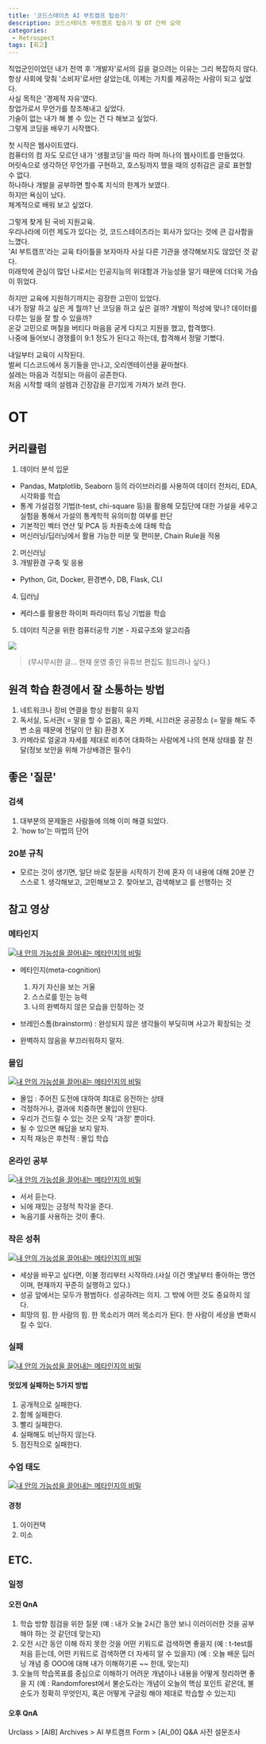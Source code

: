 ```yaml
---
title: '코드스테이츠 AI 부트캠프 탑승기'
description: 코드스테이츠 부트캠프 탑승기 및 OT 간략 요약
categories:
 - Retrospect
tags: [회고]
---
```


직업군인이었던 내가 전역 후 '개발자'로서의 길을 걸으려는 이유는 그리 복잡하지 않다.<br>
항상 사회에 맞춰 '소비자'로서만 살았는데, 이제는 가치를 제공하는 사람이 되고 싶었다.<br>
사실 목적은 '경제적 자유'였다.<br>
창업가로서 무언가를 창조해내고 싶었다.<br>
기술이 없는 내가 해 볼 수 있는 건 다 해보고 싶었다.<br>
그렇게 코딩을 배우기 시작했다.

첫 시작은 웹사이트였다.<br>
컴퓨터의 컴 자도 모르던 내가 '생활코딩'을 따라 하며 하나의 웹사이트를 만들었다.<br>
머릿속으로 생각하던 무언가를 구현하고, 호스팅까지 했을 때의 성취감은 글로 표현할 수 없다.<br>
하나하나 개발을 공부하면 할수록 지식의 한계가 보였다.<br>
하지만 욕심이 났다.<br>
체계적으로 배워 보고 싶었다.

그렇게 찾게 된 국비 지원교육.<br>
우리나라에 이런 제도가 있다는 것, 코드스테이츠라는 회사가 있다는 것에 큰 감사함을 느꼈다.<br>
'AI 부트캠프'라는 교육 타이틀을 보자마자 사실 다른 기관을 생각해보지도 않았던 것 같다.<br>
미래학에 관심이 많던 나로서는 인공지능의 위대함과 가능성을 알기 때문에 더더욱 가슴이 뛰었다.

하지만 교육에 지원하기까지는 굉장한 고민이 있었다.<br>
내가 정말 하고 싶은 게 뭘까? 난 코딩을 하고 싶은 걸까? 개발이 적성에 맞나? 데이터를 다루는 일을 잘 할 수 있을까?<br>
온갖 고민으로 며칠을 버티다 마음을 굳게 다지고 지원을 했고, 합격했다.<br>
나중에 들어보니 경쟁률이 9:1 정도가 된다고 하는데, 합격해서 정말 기뻤다.

내일부터 교육이 시작된다.<br>
벌써 디스코드에서 동기들을 만나고, 오리엔테이션을 끝마쳤다.<br>
설레는 마음과 걱정되는 마음이 공존한다.<br>
처음 시작할 때의 설렘과 긴장감을 끈기있게 가져가 보려 한다. 

# OT

## 커리큘럼

1. 데이터 분석 입문
- Pandas, Matplotlib, Seaborn 등의 라이브러리를 사용하여 데이터 전처리, EDA, 시각화를 학습
- 통계 가설검정 기법(t-test, chi-square 등)을 활용해 모집단에 대한 가설을 세우고 실험을 통해서 가설의 통계학적 유의미함 여부를 판단
- 기본적인 벡터 연산 및 PCA 등 차원축소에 대해 학습
- 머신러닝/딥러닝에서 활용 가능한 미분 및 편미분, Chain Rule을 적용
2. 머신러닝
3. 개발환경 구축 및 응용
- Python, Git, Docker, 환경변수, DB, Flask, CLI
4. 딥러닝
 - 케라스를 활용한 하이퍼 파라미터 튜닝 기법을 학습
5. 데이터 직군을 위한 컴퓨터공학 기본 - 자료구조와 알고리즘

![](https://images.velog.io/images/6mini/post/88bdead0-3201-4c3d-bcf1-cd8f973d2aac/%EC%8A%A4%ED%81%AC%EB%A6%B0%EC%83%B7%202021-07-06%2011.54.54.png)

> (무시무시한 글... 현재 운영 중인 유튜브 편집도 힘드려나 싶다.)

## 원격 학습 환경에서 잘 소통하는 방법

1. 네트워크나 장비 연결을 항상 원활히 유지
2. 독서실, 도서관( = 말을 할 수 없음), 혹은 카페, 시끄러운 공공장소 (= 말을 해도 주변 소음 때문에 전달이 안 됨) 환경 X
3. 카메라로 얼굴과 자세를 제대로 비추어 대화하는 사람에게 나의 현재 상태를 잘 전달(정보 보안을 위해 가상배경은 필수!)

## 좋은 '질문'

### 검색
1. 대부분의 문제들은 사람들에 의해 이미 해결 되었다.
2. 'how to'는 마법의 단어

### 20분 규칙
- 모르는 것이 생기면, 일단 바로 질문을 시작하기 전에 혼자 이 내용에 대해 20분 간 스스로 1. 생각해보고, 고민해보고 2. 찾아보고, 검색해보고 를 선행하는 것 

## 참고 영상

### 메타인지

[![내 안의 가능성을 끌어내는 메타인지의 비밀](https://img.youtube.com/vi/9vjJC7TwA3Y/0.jpg)](https://youtu.be/9vjJC7TwA3Y?t=0s) 

- 메타인지(meta-cognition)
	1. 자기 자신을 보는 거울
	2. 스스로를 믿는 능력
	3. 나의 완벽하지 않은 모습을 인정하는 것
    
 - 브레인스톰(brainstorm) : 완성되지 않은 생각들이 부딪히며 사고가 확장되는 것
 - 완벽하지 않음을 부끄러워하지 말자.
 
### 몰입
[![내 안의 가능성을 끌어내는 메타인지의 비밀](https://img.youtube.com/vi/ukjYwSiYT1I/0.jpg)](https://youtu.be/ukjYwSiYT1I?t=0s) 
- 몰입 : 주어진 도전에 대하여 최대로 응전하는 상태
- 걱정하거나, 결과에 치중하면 몰입이 안된다.
- 우리가 건드릴 수 있는 것은 오직 '과정' 뿐이다.
- 될 수 있으면 해답을 보지 말자.
- 지적 재능은 후천적 : 몰입 학습

### 온라인 공부
[![내 안의 가능성을 끌어내는 메타인지의 비밀](https://img.youtube.com/vi/oWriGCIgOmk/0.jpg)](https://youtu.be/oWriGCIgOmk?t=0s) 
- 서서 듣는다.
- 뇌에 재밌는 긍정적 착각을 준다.
- 녹음기를 사용하는 것이 좋다.

### 작은 성취
[![내 안의 가능성을 끌어내는 메타인지의 비밀](https://img.youtube.com/vi/whFZCmN__mM/0.jpg)](https://youtu.be/whFZCmN__mM?t=0s) 

- 세상을 바꾸고 싶다면, 이불 정리부터 시작하라.(사실 이건 옛날부터 좋아하는 명언이며, 현재까지 꾸준히 실행하고 있다.)
- 성공 앞에서는 모두가 평범하다. 성공하려는 의지. 그 밖에 어떤 것도 중요하지 않다.
- 희망의 힘. 한 사람의 힘. 한 목소리가 여러 목소리가 된다. 한 사람이 세상을 변화시킬 수 있다.

### 실패
[![내 안의 가능성을 끌어내는 메타인지의 비밀](https://img.youtube.com/vi/ivJFx8INiWI/0.jpg)](https://youtu.be/ivJFx8INiWI?t=0s) 

#### 멋있게 실패하는 5가지 방법
1. 공개적으로 실패한다.
2. 함께 실패한다.
3. 빨리 실패한다.
4. 실패해도 비난하지 않는다.
5. 점진적으로 실패한다.

### 수업 태도
[![내 안의 가능성을 끌어내는 메타인지의 비밀](https://img.youtube.com/vi/3i29jRcJP5I/0.jpg)](https://youtu.be/3i29jRcJP5I?t=0s) 

#### 경청
1. 아이컨택
2. 미소

## ETC.

###	일정

#### 오전 QnA
1. 학습 방향 점검을 위한 질문  (예 : 내가 오늘 2시간 동안 보니 이러이러한 것을 공부해야 하는 것 같던데 맞는지)
2. 오전 시간 동안 이해 하지 못한 것을 어떤 키워드로 검색하면 좋을지  (예 : t-test를 처음 듣는데, 어떤 키워드로 검색하면 더 자세히 알 수 있을지) (예 : 오늘 배운 딥러닝 개념 중 OOO에 대해 내가 이해하기론 ~~ 한데, 맞는지)
3. 오늘의 학습목표를 중심으로 이해하기 어려운 개념이나 내용을 어떻게 정리하면 좋을 지  (예 : Randomforest에서 불순도라는 개념이 오늘의 핵심 포인트 같은데, 불순도가 정확히 무엇인지, 혹은 어떻게 구글링 해야 제대로 학습할 수 있는지)

#### 오후 QnA
Urclass > [AIB] Archives > AI 부트캠프 Form > [AI_00] Q&A 사전 설문조사